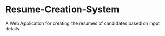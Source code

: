 # Resume-Creation-System
A Web Application for creating the resumes of candidates based on input details. 

